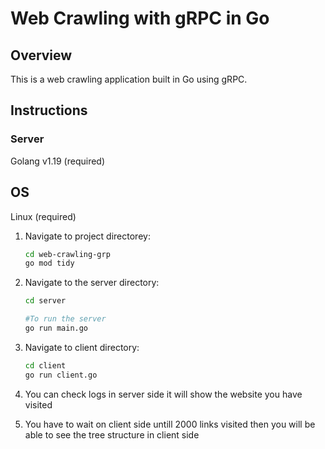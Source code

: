 # Web Crawling with gRPC in Go

## Overview

This is a web crawling application built in Go using gRPC.

## Instructions

### Server
Golang v1.19 (required)
## OS
 Linux (required)
 
1. Navigate to project directorey:
    ```bash
    cd web-crawling-grp
    go mod tidy 
   
2. Navigate to the server directory:

   ```bash
   cd server

   #To run the server
   go run main.go

3. Navigate to client directory:

   ```bash
   cd client
   go run client.go

4. You can check logs in server side it will show the website you have visited

5. You have to wait on client side untill 2000 links visited then you will be able to see the tree structure in client side
